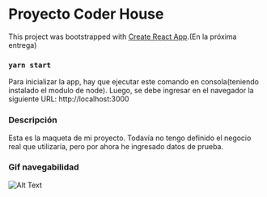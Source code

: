 # Proyecto Coder House

This project was bootstrapped with [Create React App](https://github.com/facebook/create-react-app).(En la próxima entrega)

### `yarn start`

Para inicializar la app, hay que ejecutar este comando en consola(teniendo instalado el modulo de node). Luego, se debe ingresar en el navegador la siguiente URL: http://localhost:3000

### Descripción

Esta es la maqueta de mi proyecto. Todavía no tengo definido el negocio real que utilizaría, pero por ahora he ingresado datos de prueba.

### Gif navegabilidad

![Alt Text](https://media.giphy.com/media/5j926mWP86hU8IgAVM/giphy.gif)
